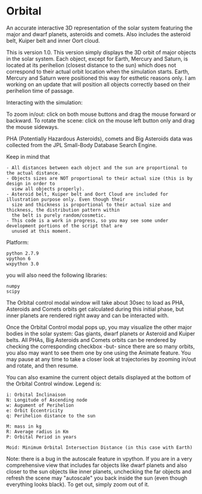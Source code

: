 # Orbital
An accurate interactive 3D representation of the solar system featuring the major and dwarf planets, asteroids and comets. Also includes the asteroid belt, Kuiper belt and inner Oort cloud.

This is version 1.0. This version simply displays the 3D orbit of major objects in the solar system. Each object, 
except for Earth, Mercury and Saturn, is located at its perihelion (closest distance to the sun) which does not correspond 
to their actual orbit location when the simulation starts. Earth, Mercury and Saturn were positioned this way for esthetic reasons only. I am working on an update that will position all objects correctly based on their perihelion time of passage.

Interacting with the simulation:

To zoom in/out: click on both mouse buttons and drag the mouse forward or backward.
To rotate the scene: click on the mouse left button only and drag the mouse sideways.

PHA (Potentially Hazardous Asteroids), comets and Big Asteroids data was collected from the JPL Small-Body Database 
Search Engine.

Keep in mind that

	- All distances between each object and the sun are proportional to the actual distance.
	- Objects sizes are NOT proportional to their actual size (this is by design in order to 
	  view all objects properly).
	- Asteroid belt, Kuiper belt and Oort Cloud are included for illustration purpose only. Even though their 
	  size and thickness is proportional to their actual size and thickness, the distribution pattern within 
	  the belt is purely random/cosmetic.
	- This code is a work in progress, so you may see some under development portions of the script that are 
	  unused at this moment.

Platform:

	python 2.7.9
	vpython 6
	wxpython 3.0

you will also need the following libraries:

	numpy
	scipy

The Orbital control modal window will take about 30sec to load as PHA, Asteroids and Comets orbits get calculated 
during this initial phase, but inner planets are rendered right away and can be interacted with.

Once the Orbital Control modal pops up, you may visualize the other major bodies in the solar system: Gas giants, 
dwarf planets or Asteroid and Kuiper belts. All PHAs, Big Asteroids and Comets orbits can be rendered by checking the 
corresponding checkbox -but- since there are so many orbits, you also may want to see them one by one using the Animate 
feature. You may pause at any time to take a closer look at trajectories by zooming in/out and rotate, and then resume.

You can also examine the current object details displayed at the bottom of the Orbital Control window. 
Legend is:

	i: Orbital Inclinaison
	N: Longitude of Ascending node
	w: Augument of Perihelion
	e: Orbit Eccentricity
	q: Perihelion distance to the sun

	M: mass in kg
	R: Average radius in Km
	P: Orbital Period in years

	Moid: Minimum Orbital Intersection Distance (in this case with Earth)

Note: there is a bug in the autoscale feature in vpython. If you are in a very comprehensive view that includes far objects like
dwarf planets and also closer to the sun objects like inner planets, unchecking the far objects and refresh the scene may "autoscale" you back inside the sun (even though everything looks black). To get out, simply zoom out of it.



